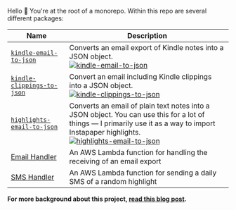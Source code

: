 Hello 👋 You're at the root of a monorepo. Within this repo are several different packages:

| Name                                                             | Description                                                                                                                                                                                                                                                                                                               |
| ---------------------------------------------------------------- | ------------------------------------------------------------------------------------------------------------------------------------------------------------------------------------------------------------------------------------------------------------------------------------------------------------------------- |
| [`kindle-email-to-json`](packages/kindle-email-to-json/)         | Converts an email export of Kindle notes into a JSON object.<br>[![kindle-email-to-json](https://img.shields.io/npm/v/kindle-email-to-json.svg)](https://www.npmjs.com/package/sawyerh/kindle-email-to-json)                                                                                                              |
| [`kindle-clippings-to-json`](packages/kindle-clippings-to-json/)         | Convert an email including Kindle clippings into a JSON object.<br>[![kindle-clippings-to-json](https://img.shields.io/npm/v/kindle-clippings-to-json.svg)](https://www.npmjs.com/package/sawyerh/kindle-clippings-to-json)                                                                                                              |
| [`highlights-email-to-json`](packages/highlights-email-to-json/) | Converts an email of plain text notes into a JSON object. You can use this for a lot of things — I primarily use it as a way to import Instapaper highlights.<br>[![highlights-email-to-json](https://img.shields.io/npm/v/highlights-email-to-json.svg)](https://www.npmjs.com/package/sawyerh/highlights-email-to-json) |
| [Email Handler](packages/aws-lambda-email-handler/)              | An AWS Lambda function for handling the receiving of an email export                                                                                                                                                                                                                                                      |
| [SMS Handler](packages/aws-lambda-email-handler/)                | An AWS Lambda function for sending a daily SMS of a random highlight                                                                                                                                                                                                                                                      |

**For more background about this project, [read this blog post](https://medium.com/@sawyerh/how-i-export-process-and-resurface-my-kindle-highlights-addc9de9af1a).**
